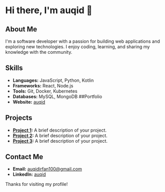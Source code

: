 # Hi there, I'm auqid 👋

## About Me
I'm a software developer with a passion for building web applications and exploring new technologies. I enjoy coding, learning, and sharing my knowledge with the community.

## Skills
- **Languages:** JavaScript, Python, Kotlin
- **Frameworks:** React, Node.js
- **Tools:** Git, Docker, Kubernetes
- **Databases:** MySQL, MongoDB
##Portfolio
- **Website:** [auqid](https://www.auqid.tech)

## Projects
- **[Project 1](https://github.com/auqid/project1):** A brief description of your project.
- **[Project 2](https://github.com/auqid/project2):** A brief description of your project.
- **[Project 3](https://github.com/auqid/project3):** A brief description of your project.

## Contact Me
- **Email:** auqidirfan100@gmail.com
- **LinkedIn:** [auqid](https://www.linkedin.com/in/auqid)


Thanks for visiting my profile!
  
